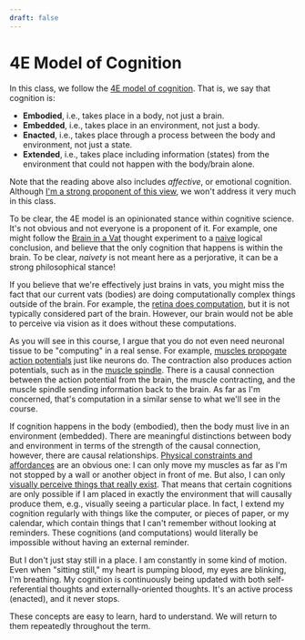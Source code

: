 ```yaml
---
draft: false
---
```


# 4E Model of Cognition
In this class, we follow the [4E model of cognition](https://www.degruyterbrill.com/document/doi/10.1075/aicr.86.06war/html). That is, we say that cognition is:
- **Embodied**, i.e., takes place in a body, not just a brain.
- **Embedded**, i.e., takes place in an environment, not just a body.
- **Enacted**, i.e., takes place through a process between the body and environment, not just a state.
- **Extended**, i.e., takes place including information (states) from the environment that could not happen with the body/brain alone.

Note that the reading above also includes _affective_, or emotional cognition. Although [I'm a strong proponent of this view](https://dl.acm.org/doi/full/10.1145/3543514), we won't address it very much in this class.

To be clear, the 4E model is an opinionated stance within cognitive science. It's not obvious and not everyone is a proponent of it. For example, one might follow the [Brain in a Vat](https://iep.utm.edu/brain-in-a-vat-argument/) thought experiment to a [naive](https://www.plato-philosophy.org/being-philosophically-naive) logical conclusion, and believe that the only cognition that happens is within the brain. To be clear, _naivety_ is not meant here as a perjorative, it can be a strong philosophical stance!

If you believe that we're effectively just brains in vats, you might miss the fact that our current vats (bodies) are doing computationally complex things outside of the brain. For example, the [retina does computation](https://pmc.ncbi.nlm.nih.gov/articles/PMC3717333/), but it is not typically considered part of the brain. However, our brain would not be able to perceive via vision as it does without these computations.

As you will see in this course, I argue that you do not even need neuronal tissue to be "computing" in a real sense. For example, [muscles propogate action potentials](https://doi.org/10.1001/archneurpsyc.1939.02270200021002) just like neurons do. The contraction also produces action potentials, such as in the [muscle spindle](https://journals.physiology.org/doi/abs/10.1152/physrev.1964.44.2.219). There is a causal connection between the action potential from the brain, the muscle contracting, and the muscle spindle sending information back to the brain. As far as I'm concerned, that's computation in a similar sense to what we'll see in the course.

If cognition happens in the body (embodied), then the body must live in an environment (embedded). There are meaningful distinctions between body and environment in terms of the strength of the causal connection, however, there are causal relationships. [Physical constraints and affordances](https://www.taylorfrancis.com/chapters/edit/10.4324/9781315816852-11/theory-affordances-james-gibson) are an obvious one: I can only move my muscles as far as I'm not stopped by a wall or another object in front of me. But also, I can only [visually perceive things that really exist](http://www.klemens.sav.sk/fiusav/doc/organon/prilohy/2012/2/9-22.pdf). That means that certain cognitions are only possible if I am placed in exactly the environment that will causally produce them, e.g., visually seeing a particular place. In fact, I extend my cognition regularly with things like the computer, or pieces of paper, or my calendar, which contain things that I can't remember without looking at reminders. These cognitions (and computations) would literally be impossible without having an external reminder.

But I don't just stay still in a place. I am constantly in some kind of motion. Even when "sitting still," my heart is pumping blood, my eyes are blinking, I'm breathing. My cognition is continuously being updated with both self-referential thoughts and externally-oriented thoughts. It's an active process (enacted), and it never stops.

These concepts are easy to learn, hard to understand. We will return to them repeatedly throughout the term.